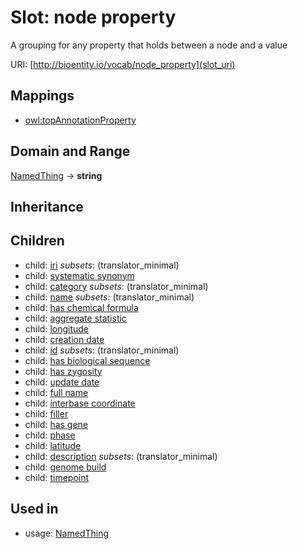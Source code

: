 # Slot: node property


A grouping for any property that holds between a node and a value

URI: [http://bioentity.io/vocab/node_property](slot_uri)
## Mappings

 * [owl:topAnnotationProperty](http://purl.obolibrary.org/obo/owl_topAnnotationProperty)
## Domain and Range

[NamedThing](NamedThing.md) -> **string**
## Inheritance

## Children

 *  child: [iri](iri.md) *subsets*: (translator_minimal)
 *  child: [systematic synonym](systematic_synonym.md)
 *  child: [category](category.md) *subsets*: (translator_minimal)
 *  child: [name](name.md) *subsets*: (translator_minimal)
 *  child: [has chemical formula](has_chemical_formula.md)
 *  child: [aggregate statistic](aggregate_statistic.md)
 *  child: [longitude](longitude.md)
 *  child: [creation date](creation_date.md)
 *  child: [id](id.md) *subsets*: (translator_minimal)
 *  child: [has biological sequence](has_biological_sequence.md)
 *  child: [has zygosity](has_zygosity.md)
 *  child: [update date](update_date.md)
 *  child: [full name](full_name.md)
 *  child: [interbase coordinate](interbase_coordinate.md)
 *  child: [filler](filler.md)
 *  child: [has gene](has_gene.md)
 *  child: [phase](phase.md)
 *  child: [latitude](latitude.md)
 *  child: [description](description.md) *subsets*: (translator_minimal)
 *  child: [genome build](genome_build.md)
 *  child: [timepoint](timepoint.md)
## Used in

 *  usage: [NamedThing](NamedThing.md)
